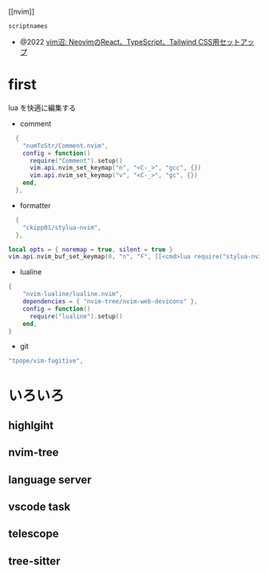 [[nvim]]

`scriptnames`

- @2022 [vim沼: NeovimのReact、TypeScript、Tailwind CSS用セットアップ](https://zenn.dev/takuya/articles/4472285edbc132)

# first
lua を快適に編集する
- comment
```lua
  {
    "numToStr/Comment.nvim",
    config = function()
      require("Comment").setup()
      vim.api.nvim_set_keymap("n", "<C-_>", "gcc", {})
      vim.api.nvim_set_keymap("v", "<C-_>", "gc", {})
    end,
  },
```
- formatter
```lua
  {
    "ckipp01/stylua-nvim",
  },

local opts = { noremap = true, silent = true }
vim.api.nvim_buf_set_keymap(0, "n", "F", [[<cmd>lua require("stylua-nvim").format_file()<CR>]], opts)
```
- lualine
```lua
{
    "nvim-lualine/lualine.nvim",
    dependencies = { "nvim-tree/nvim-web-devicons" },
    config = function()
      require("lualine").setup()
    end,
}
```
- git
```lua
"tpope/vim-fugitive",
```

# いろいろ
## highlgiht
## nvim-tree
## language server
## vscode task
## telescope
## tree-sitter
